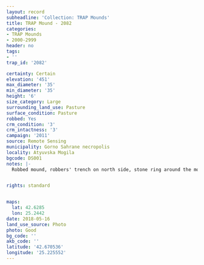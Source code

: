 ```yaml
---
layout: record
subheadline: 'Collection: TRAP Mounds'
title: TRAP Mound - 2082
categories:
- TRAP Mounds
- 2000-2999
header: no
tags:
- ''
trap_id: '2082'

certainty: Certain
elevation: '451'
max_diameter: '35'
min_diameter: '35'
height: '6'
size_category: Large
surrounding_land_use: Pasture
surface_condition: Pasture
robbed: Yes
crm_condition: '3'
crm_intactness: '3'
campaign: '2011'
source: Remote Sensing
municipality: Gorno Sahrane necropolis
locality: Atyuvska Mogila
bgcode: DS001
notes: |-
  Robbed mound, robbers' trench on north side, stone ring around the mound, earth taken next to the mound.


rights: standard


maps:
  lat: 42.6285
  lon: 25.2442
date: 2018-05-16
land_use_source: Photo
photo: Good
bg_code: ''
akb_code: ''
latitude: '42.670536'
longitude: '25.225552'
---
```

